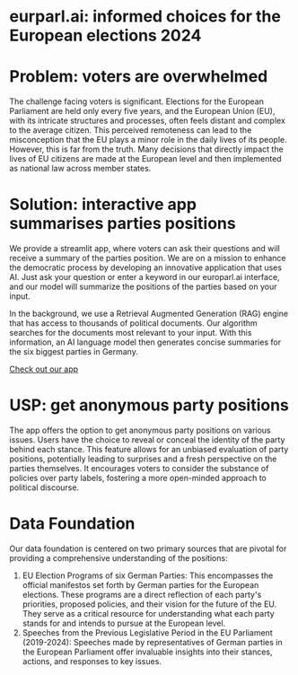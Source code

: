 # eurparl.ai: informed choices for the European elections 2024

# Problem: voters are overwhelmed
The challenge facing voters is significant. Elections for the European Parliament are held only every five years, and the European Union (EU), with its intricate structures and processes, often feels distant and complex to the average citizen. This perceived remoteness can lead to the misconception that the EU plays a minor role in the daily lives of its people. However, this is far from the truth. Many decisions that directly impact the lives of EU citizens are made at the European level and then implemented as national law across member states.

# Solution: interactive app summarises parties positions
We provide a streamlit app, where voters can ask their questions and will receive a summary of the parties position.  We are on a mission to enhance the democratic process by developing an innovative application that uses AI. Just ask your question or enter a keyword in our europarl.ai interface, and our model will summarize the positions of the parties based on your input.

In the background, we use a Retrieval Augmented Generation (RAG) engine that has access to thousands of political documents. Our algorithm searches for the documents most relevant to your input. With this information, an AI language model then generates concise summaries for the six biggest parties in Germany.

[Check out our app](https://europarl-ai.streamlit.app/)

# USP: get anonymous party positions 
The app offers the option to get anonymous party positions on various issues. Users have the choice to reveal or conceal the identity of the party behind each stance. This feature allows for an unbiased evaluation of party positions, potentially leading to surprises and a fresh perspective on the parties themselves. It encourages voters to consider the substance of policies over party labels, fostering a more open-minded approach to political discourse.

# Data Foundation
Our data foundation is centered on two primary sources that are pivotal for providing a comprehensive understanding of the positions:
1) EU Election Programs of six German Parties:
This encompasses the official manifestos set forth by German parties for the European elections. These programs are a direct reflection of each party's priorities, proposed policies, and their vision for the future of the EU. They serve as a critical resource for understanding what each party stands for and intends to pursue at the European level.
2) Speeches from the Previous Legislative Period in the EU Parliament (2019-2024): Speeches made by representatives of German parties in the European Parliament offer invaluable insights into their stances, actions, and responses to key issues.
